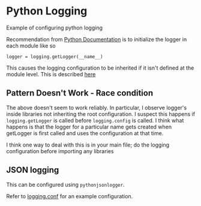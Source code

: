 # Python Logging

Example of configuring python logging

Recommendation from [Python Documentation](https://docs.python.org/3/library/logging.html) 
is to initialize the logger in each module like so

```
logger = logging.getLogger(__name__)
```

This causes the logging configuration to be inherited if it isn't defined
at the module level. This is described [here](https://bubtaylor.com/stop-using-the-root-logger-in-python-1183bd89f4dd)

## Pattern Doesn't Work - Race condition

The above doesn't seem to work reliably. In particular, I observe logger's inside libraries
not inheriting the root configuration. I suspect this happens if `logging.getLogger`
is called before `logging.config` is called. I think what happens is that
the logger for a particular name gets created when getLogger is first called
and uses the configuration at that time.

I think one way to deal with this is in your main file; do the logging configuration
before importing any libraries

## JSON logging

This can be configured using `pythonjsonlogger`.

Refer to [logging.conf](logging.conf) for an example configuration.